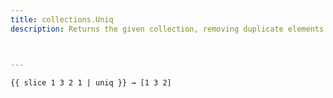 ```yaml
---
title: collections.Uniq
description: Returns the given collection, removing duplicate elements.



---
```


```go-html-template
{{ slice 1 3 2 1 | uniq }} → [1 3 2]
```
